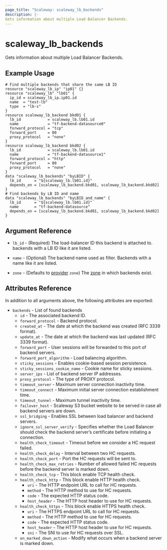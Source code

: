 ```yaml
---
page_title: "Scaleway: scaleway_lb_backends"
description: |-
Gets information about multiple Load Balancer Backends.
---
```


# scaleway_lb_backends

Gets information about multiple Load Balancer Backends.

## Example Usage

```hcl
# Find multiple backends that share the same LB ID
resource "scaleway_lb_ip" "ip01" {}
resource "scaleway_lb" "lb01" {
  ip_id = scaleway_lb_ip.ip01.id
  name  = "test-lb"
  type  = "lb-s"
}
resource scaleway_lb_backend bkd01 {
  lb_id            = scaleway_lb.lb01.id
  name             = "tf-backend-datasource0"
  forward_protocol = "tcp"
  forward_port     = 80
  proxy_protocol   = "none"
}
resource scaleway_lb_backend bkd02 {
  lb_id            = scaleway_lb.lb01.id
  name             = "tf-backend-datasource1"
  forward_protocol = "http"
  forward_port     = 80
  proxy_protocol   = "none"
}
data "scaleway_lb_backends" "byLBID" {
  lb_id      = "${scaleway_lb.lb01.id}"
  depends_on = [scaleway_lb_backend.bkd01, scaleway_lb_backend.bkd02]
}
# Find backends by LB ID and name
data "scaleway_lb_backends" "byLBID_and_name" {
  lb_id      = "${scaleway_lb.lb01.id}"
  name       = "tf-backend-datasource"
  depends_on = [scaleway_lb_backend.bkd01, scaleway_lb_backend.bkd02]
}
```

## Argument Reference

- `lb_id` - (Required) The load-balancer ID this backend is attached to. backends with a LB ID like it are listed.

- `name` - (Optional) The backend name used as filter. Backends with a name like it are listed.

- `zone` - (Defaults to [provider](../index.md#zone) `zone`) The [zone](../guides/regions_and_zones.md#zones) in which backends exist.

## Attributes Reference

In addition to all arguments above, the following attributes are exported:

- `backends` - List of found backends
    - `id` - The associated backend ID.
    - `forward_protocol` - Backend protocol.
    - `created_at` - The date at which the backend was created (RFC 3339 format).
    - `update_at` - The date at which the backend was last updated (RFC 3339 format).
    - `forward_port` - User sessions will be forwarded to this port of backend servers.
    - `forward_port_algorithm` - Load balancing algorithm.
    - `sticky_sessions` - Enables cookie-based session persistence.
    - `sticky_sessions_cookie_name` - Cookie name for sticky sessions.
    - `server_ips` - List of backend server IP addresses.
    - `proxy_protocol` - The type of PROXY protocol.
    - `timeout_server` - Maximum server connection inactivity time.
    - `timeout_connect` - Maximum initial server connection establishment time.
    - `timeout_tunnel` - Maximum tunnel inactivity time.
    - `failover_host` - Scaleway S3 bucket website to be served in case all backend servers are down.
    - `ssl_bridging` - Enables SSL between load balancer and backend servers.
    - `ignore_ssl_server_verify` - Specifies whether the Load Balancer should check the backend server’s certificate before initiating a connection.
    - `health_check_timeout` - Timeout before we consider a HC request failed.
    - `health_check_delay` - Interval between two HC requests.
    - `health_check_port` - Port the HC requests will be sent to.
    - `health_check_max_retries` - Number of allowed failed HC requests before the backend server is marked down.
    - `health_check_tcp` - This block enable TCP health check.
    - `health_check_http` - This block enable HTTP health check.
        - `uri` - The HTTP endpoint URL to call for HC requests.
        - `method` - The HTTP method to use for HC requests.
        - `code` - The expected HTTP status code.
        - `host_header` -  The HTTP host header to use for HC requests.
    - `health_check_https` - This block enable HTTPS health check.
        - `uri` - The HTTPS endpoint URL to call for HC requests.
        - `method` - The HTTP method to use for HC requests.
        - `code` - The expected HTTP status code.
        - `host_header` - The HTTP host header to use for HC requests.
        - `sni` - The SNI to use for HC requests over SSL.
    - `on_marked_down_action` - Modify what occurs when a backend server is marked down.
